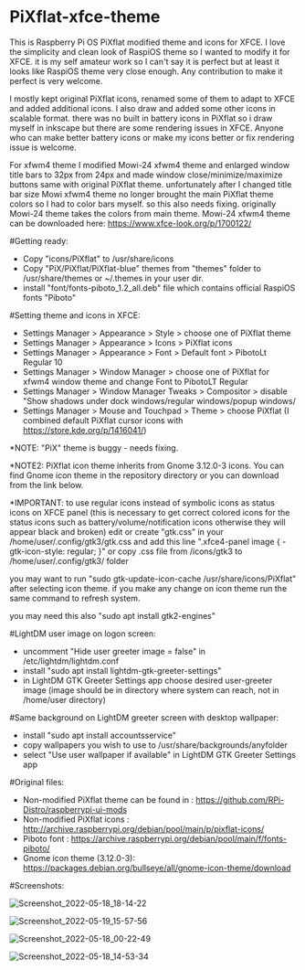 # PiXflat-xfce-theme

This is Raspberry Pi OS PiXflat modified theme and icons for XFCE. I love the simplicity and clean look of RaspiOS theme so I wanted to modify it for XFCE. it is my self amateur work so I can't say it is perfect but at least it looks like RaspiOS theme very close enough. Any contribution to make it perfect is very welcome.

I mostly kept original PiXflat icons, renamed some of them to adapt to XFCE and added additional icons. I also draw and added some other icons in scalable format. there was no built in battery icons in PiXflat so i draw myself in inkscape but there are some rendering issues in XFCE.  Anyone who can make better battery icons or make my icons better or fix rendering issue is welcome.

For xfwm4 theme I modified Mowi-24 xfwm4 theme and enlarged window title bars to 32px from 24px and made window close/minimize/maximize buttons same with original PiXflat theme. unfortunately after I changed title bar size Mowi xfwm4 theme no longer brought the main PiXflat theme colors so I had to color bars myself. so this also needs fixing. originally Mowi-24 theme takes the colors from main theme. Mowi-24 xfwm4 theme can be downloaded here: https://www.xfce-look.org/p/1700122/


#Getting ready:
- Copy "icons/PiXflat" to /usr/share/icons
- Copy "PiX/PiXflat/PiXflat-blue" themes from "themes" folder to /usr/share/themes or ~/.themes in your user dir.
- install "font/fonts-piboto_1.2_all.deb" file which contains official RaspiOS fonts "Piboto"


#Setting theme and icons in XFCE:
- Settings Manager > Appearance > Style > choose one of PiXflat theme
- Settings Manager > Appearance > Icons > PiXflat icons
- Settings Manager > Appearance > Font > Default font > PibotoLt Regular 10
- Settings Manager > Window Manager > choose one of PiXflat for xfwm4 window theme and change Font to PibotoLT Regular
- Settings Manager > Window Manager Tweaks > Compositor > disable "Show shadows under dock windows/regular windows/popup windows/
- Settings Manager > Mouse and Touchpad > Theme > choose PiXflat (I combined default PiXflat cursor icons with https://store.kde.org/p/1416041/)

*NOTE: "PiX" theme is buggy - needs fixing.

*NOTE2: PiXflat icon theme inherits from Gnome 3.12.0-3 icons. You can find Gnome icon theme in the repository directory or you can download from the link below.

*IMPORTANT: to use regular icons instead of symbolic icons as status icons on XFCE panel (this is necessary to get correct colored icons for the status icons such as battery/volume/notification icons otherwise they will appear black and broken) edit or create "gtk.css" in your /home/user/.config/gtk3/gtk.css and add this line ".xfce4-panel image { -gtk-icon-style: regular; }" or copy .css file from /icons/gtk3 to /home/user/.config/gtk3/ folder

you may want to run "sudo gtk-update-icon-cache /usr/share/icons/PiXflat" after selecting icon theme. if you make any change on icon theme run the same command to refresh system.

you may need this also  "sudo apt install gtk2-engines"


#LightDM user image on logon screen:
- uncomment "Hide user greeter image = false" in /etc/lightdm/lightdm.conf
- install "sudo apt install lightdm-gtk-greeter-settings"
- in LightDM GTK Greeter Settings app choose desired user-greeter image (image should be in directory where system can reach, not in /home/user directory)


#Same background on LightDM greeter screen with desktop wallpaper:
- install "sudo apt install accountsservice"
- copy wallpapers you wish to use to /usr/share/backgrounds/anyfolder
- select "Use user wallpaper if available" in LightDM GTK Greeter Settings app


#Original files:
- Non-modified PiXflat theme can be found in : https://github.com/RPi-Distro/raspberrypi-ui-mods
- Non-modified PiXflat icons : http://archive.raspberrypi.org/debian/pool/main/p/pixflat-icons/
- Piboto font : https://archive.raspberrypi.org/debian/pool/main/f/fonts-piboto/
- Gnome icon theme (3.12.0-3): https://packages.debian.org/bullseye/all/gnome-icon-theme/download


#Screenshots:

![Screenshot_2022-05-18_18-14-22](https://user-images.githubusercontent.com/72235930/169077238-0604d2fe-3097-4fbd-ac01-e3fc0fd92570.png)

![Screenshot_2022-05-19_15-57-56](https://user-images.githubusercontent.com/72235930/169299911-8a9e71c2-37a1-489e-a235-e8031f96f192.png)

![Screenshot_2022-05-18_00-22-49](https://user-images.githubusercontent.com/72235930/169033279-ae21e79e-945f-4d19-abe5-b8d9d3ff35a7.png)

![Screenshot_2022-05-18_14-53-34](https://user-images.githubusercontent.com/72235930/169033557-54bbcb68-b254-402d-b5fd-f4038fc3a121.png)
